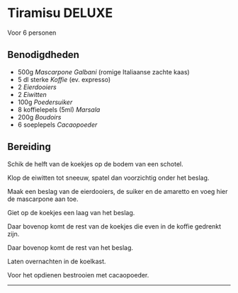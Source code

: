 # Tiramisu DELUXE

Voor 6 personen

## Benodigdheden

- 500g _Mascarpone Galbani_ (romige Italiaanse zachte kaas)
- 5 dl sterke _Koffie_ (ev. expresso)
- 2 _Eierdooiers_
- 2 _Eiwitten_
- 100g _Poedersuiker_
- 8 koffielepels (5ml) _Marsala_
- 200g _Boudoirs_
- 6 soeplepels _Cacaopoeder_

## Bereiding

Schik de helft van de koekjes op de bodem van een schotel.

Klop de eiwitten tot sneeuw, spatel dan voorzichtig onder het beslag.

Maak een beslag van de eierdooiers, de suiker en de amaretto en voeg hier de mascarpone aan toe.

Giet op de koekjes een laag van het beslag.

Daar bovenop komt de rest van de koekjes die even in de koffie gedrenkt zijn.

Daar bovenop komt de rest van het beslag.

Laten overnachten in de koelkast.

Voor het opdienen bestrooien met cacaopoeder.

---
